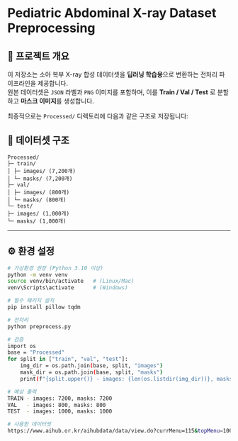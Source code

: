 # Pediatric Abdominal X-ray Dataset Preprocessing

## 📖 프로젝트 개요
이 저장소는 소아 복부 X-ray 합성 데이터셋을 **딥러닝 학습용**으로 변환하는 전처리 파이프라인을 제공합니다.  
원본 데이터셋은 `JSON` 라벨과 `PNG` 이미지를 포함하며, 이를 **Train / Val / Test** 로 분할하고 **마스크 이미지**를 생성합니다.  

최종적으로는 `Processed/` 디렉토리에 다음과 같은 구조로 저장됩니다:

## 📂 데이터셋 구조
`````
Processed/
├─ train/
│ ├─ images/ (7,200개)
│ └─ masks/ (7,200개)
├─ val/
│ ├─ images/ (800개)
│ └─ masks/ (800개)
└─ test/
├─ images/ (1,000개)
└─ masks/ (1,000개)
`````

---

## ⚙️ 환경 설정
```bash
# 가상환경 권장 (Python 3.10 이상)
python -m venv venv
source venv/bin/activate   # (Linux/Mac)
venv\Scripts\activate      # (Windows)

# 필수 패키지 설치
pip install pillow tqdm

# 전처리
python preprocess.py

# 검증
import os
base = "Processed"
for split in ["train", "val", "test"]:
    img_dir = os.path.join(base, split, "images")
    mask_dir = os.path.join(base, split, "masks")
    print(f"{split.upper()} - images: {len(os.listdir(img_dir))}, masks: {len(os.listdir(mask_dir))}")

# 예상 출력
TRAIN - images: 7200, masks: 7200
VAL   - images: 800, masks: 800
TEST  - images: 1000, masks: 1000

# 사용한 데이터셋
https://www.aihub.or.kr/aihubdata/data/view.do?currMenu=115&topMenu=100&aihubDataSe=data&dataSetSn=71862
